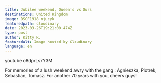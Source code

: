 ```yaml
---
title: Jubilee weekend, Queen's vs Ours
destinations: United Kingdom
image: DSCF1918_njucyk
featuredpath: cloudinary
date: 2023-03-26T19:21:00.474Z
type: post
author: Kitty R.
featuredalt: Image hosted by Cloudinary
language: en
---
```

[](https://www.youtube.com/watch?v=o8dprLs7Y3M&t=66s)

youtube o8dprLs7Y3M

[](https://www.youtube.com/watch?v=o8dprLs7Y3M&t=66s)<!--StartFragment-->

For memories of a lush weekend away with the gang : Agnieszka, Piotrek, Sebastian, Tomasz. For another 70 years with you, cheers guys!

<!--EndFragment-->
